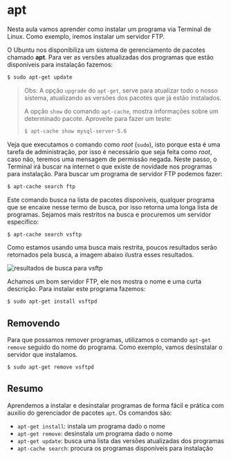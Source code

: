 # apt

Nesta aula vamos aprender como instalar um programa via Terminal de Linux. Como exemplo, iremos instalar um servidor FTP.

O Ubuntu nos disponibiliza um sistema de gerenciamento de pacotes chamado **apt**. Para ver as versões atualizadas dos programas que estão disponíveis para instalação fazemos:

```bash
$ sudo apt-get update
```

> Obs: A opção ``upgrade`` do `apt-get`, serve para atualizar todo o nosso sistema, atualizando as versões dos pacotes que já estão instalados.
>
> A opção `show` do comando `apt-cache`, mostra informações sobre um determinado pacote. Aproveite para fazer um teste:
>
> ```bash
> $ apt-cache show mysql-server-5.6
> ```

Veja que executamos o comando como *root* (`sudo`), isto porque esta é uma tarefa de administração, por isso é necessário que seja feita como *root*, caso não, teremos uma mensagem de permissão negada. Neste passo, o  Terminal irá buscar na internet o que existe de novidade nos programas  para instalação. Para buscar um programa de servidor FTP podemos fazer:

```bash
$ apt-cache search ftp
```

Este comando busca na lista de pacotes disponíveis, qualquer programa que se encaixe nesse termo de busca, por isso retorna uma longa lista de  programas. Sejamos mais restritos na busca e procuremos um servidor  específico:

```bash
$ apt-cache search vsftp
```

Como estamos usando uma busca mais restrita, poucos resultados serão  retornados pela busca, a imagem abaixo ilustra esses resultados.

![resultados de busca para vsftp](https://s3.amazonaws.com/caelum-online-public/linux2/a9v1-vsftp.png)

Achamos um bom servidor FTP, ele nos mostra o nome e uma curta descrição. Para instalar este programa fazemos:

```bash
$ sudo apt-get install vsftpd
```

## Removendo

Para que possamos remover programas, utilizamos o comando `apt-get remove` seguido do nome do programa. Como exemplo, vamos desinstalar o servidor que instalamos.

```bash
$ sudo apt-get remove vsftpd
```



## Resumo 

Aprendemos a instalar e desinstalar programas de forma fácil e prática com auxilio do gerenciador de pacotes `apt`. Os comandos são:

- `apt-get install`: instala um programa dado o nome
- `apt-get remove`: desinstala um programa dado o nome
- `apt-get update`: busca uma lista das versões atualizadas dos programas
- `apt-cache search`: procura os programas disponíveis para instalação
